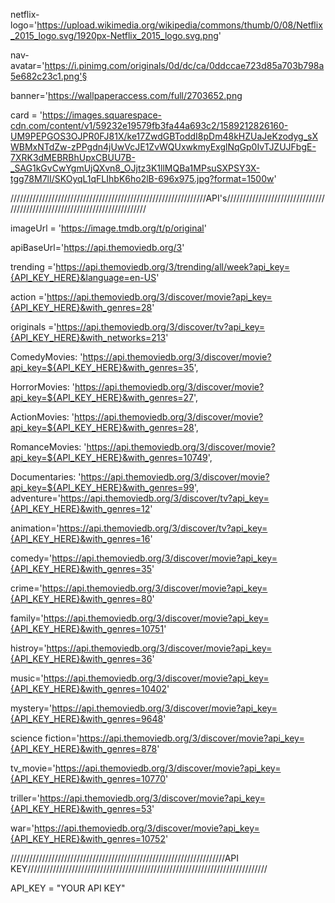 netflix-logo='https://upload.wikimedia.org/wikipedia/commons/thumb/0/08/Netflix_2015_logo.svg/1920px-Netflix_2015_logo.svg.png'

nav-avatar='https://i.pinimg.com/originals/0d/dc/ca/0ddccae723d85a703b798a5e682c23c1.png'§

banner='https://wallpaperaccess.com/full/2703652.png

card = 'https://images.squarespace-cdn.com/content/v1/59232e19579fb3fa44a693c2/1589212826160-UM9PEPGOS3OJPR0FJ81X/ke17ZwdGBToddI8pDm48kHZUaJeKzodyg_sXWBMxNTdZw-zPPgdn4jUwVcJE1ZvWQUxwkmyExglNqGp0IvTJZUJFbgE-7XRK3dMEBRBhUpxCBUU7B-_SAG1kGvCwYgmUjQXvn8_OJjtz3K1llMQBa1MPsuSXPSY3X-tgg78M7lI/SKOyqL1qFLIhbK6ho2lB-696x975.jpg?format=1500w'

//////////////////////////////////////////////////////////////API's//////////////////////////////////////////////////////////////////////////

imageUrl = 'https://image.tmdb.org/t/p/original'

apiBaseUrl='https://api.themoviedb.org/3'

trending ='https://api.themoviedb.org/3/trending/all/week?api_key={API_KEY_HERE}&language=en-US'

action ='https://api.themoviedb.org/3/discover/movie?api_key={API_KEY_HERE}&with_genres=28'



originals ='https://api.themoviedb.org/3/discover/tv?api_key={API_KEY_HERE}&with_networks=213'

ComedyMovies: 'https://api.themoviedb.org/3/discover/movie?api_key=${API_KEY_HERE}&with_genres=35',

HorrorMovies: 'https://api.themoviedb.org/3/discover/movie?api_key=${API_KEY_HERE}&with_genres=27',

ActionMovies: 'https://api.themoviedb.org/3/discover/movie?api_key=${API_KEY_HERE}&with_genres=28',

RomanceMovies: 'https://api.themoviedb.org/3/discover/movie?api_key=${API_KEY_HERE}&with_genres=10749',

Documentaries: 'https://api.themoviedb.org/3/discover/movie?api_key=${API_KEY_HERE}&with_genres=99',
adventure='https://api.themoviedb.org/3/discover/tv?api_key={API_KEY_HERE}&with_genres=12'

animation='https://api.themoviedb.org/3/discover/tv?api_key={API_KEY_HERE}&with_genres=16'

comedy='https://api.themoviedb.org/3/discover/movie?api_key={API_KEY_HERE}&with_genres=35'

crime='https://api.themoviedb.org/3/discover/movie?api_key={API_KEY_HERE}&with_genres=80'

family='https://api.themoviedb.org/3/discover/movie?api_key={API_KEY_HERE}&with_genres=10751'

histroy='https://api.themoviedb.org/3/discover/movie?api_key={API_KEY_HERE}&with_genres=36'

music='https://api.themoviedb.org/3/discover/movie?api_key={API_KEY_HERE}&with_genres=10402'

mystery='https://api.themoviedb.org/3/discover/movie?api_key={API_KEY_HERE}&with_genres=9648'

science fiction='https://api.themoviedb.org/3/discover/movie?api_key={API_KEY_HERE}&with_genres=878'

tv_movie='https://api.themoviedb.org/3/discover/movie?api_key={API_KEY_HERE}&with_genres=10770'

triller='https://api.themoviedb.org/3/discover/movie?api_key={API_KEY_HERE}&with_genres=53'

war='https://api.themoviedb.org/3/discover/movie?api_key={API_KEY_HERE}&with_genres=10752'



////////////////////////////////////////////////////////////////////API KEY////////////////////////////////////////////////////////////////////////////

API_KEY = "YOUR API KEY"